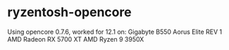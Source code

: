 # ryzentosh-opencore

Using opencore 0.7.6, worked for 12.1 on:
Gigabyte B550 Aorus Elite REV 1
AMD Radeon RX 5700 XT
AMD Ryzen 9 3950X
